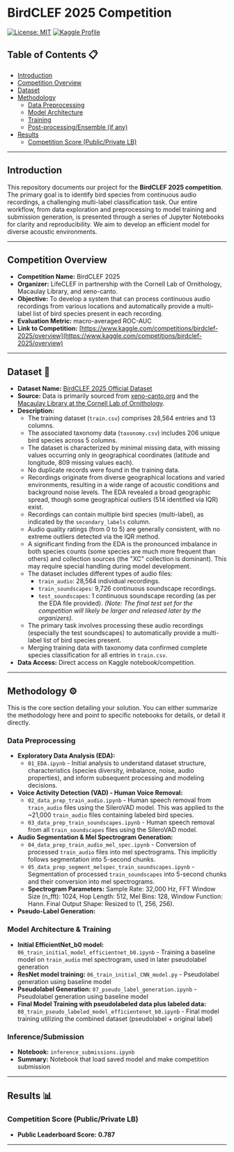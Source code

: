 # BirdCLEF 2025 Competition

[![License: MIT](https://img.shields.io/badge/License-MIT-yellow.svg)](https://opensource.org/licenses/MIT)
[![Kaggle Profile](https://img.shields.io/badge/Kaggle--Profile-hzkeric-blue)](https://www.kaggle.com/hzkeric) 

## Table of Contents 📋

* [Introduction](#introduction)
* [Competition Overview](#competition-overview)
* [Dataset](#Dataset-💾)
* [Methodology](#methodology-⚙️)
    * [Data Preprocessing](#data-preprocessing)
    * [Model Architecture](#model-architecture)
    * [Training](#training)
    * [Post-processing/Ensemble (if any)](#post-processingensemble-if-any)
* [Results](#results-📊)
    * [Competition Score (Public/Private LB)](#competition-score-publicprivate-lb)

---

## Introduction

This repository documents our project for the **BirdCLEF 2025 competition**. The primary goal is to identify bird species from continuous audio recordings, a challenging multi-label classification task. Our entire workflow, from data exploration and preprocessing to model training and submission generation, is presented through a series of Jupyter Notebooks for clarity and reproducibility. We aim to develop an efficient model for diverse acoustic environments.

---

## Competition Overview

* **Competition Name:** BirdCLEF 2025
* **Organizer:** LifeCLEF in partnership with the Cornell Lab of Ornithology, Macaulay Library, and xeno-canto.
* **Objective:** To develop a system that can process continuous audio recordings from various locations and automatically provide a multi-label list of bird species present in each recording.
* **Evaluation Metric:** macro-averaged ROC-AUC
* **Link to Competition:** [https://www.kaggle.com/competitions/birdclef-2025/overview](https://www.kaggle.com/competitions/birdclef-2025/overview)

---

## Dataset 💾

* **Dataset Name:** [BirdCLEF 2025 Official Dataset](https://www.kaggle.com/competitions/birdclef-2025/data)
* **Source:** Data is primarily sourced from [xeno-canto.org](https://xeno-canto.org/) and the [Macaulay Library at the Cornell Lab of Ornithology](https://www.macaulaylibrary.org/).
* **Description:**
    * The training dataset (`train.csv`) comprises 28,564 entries and 13 columns.
    * The associated taxonomy data (`taxonomy.csv`) includes 206 unique bird species across 5 columns.
    * The dataset is characterized by minimal missing data, with missing values occurring only in geographical coordinates (latitude and longitude, 809 missing values each).
    * No duplicate records were found in the training data.
    * Recordings originate from diverse geographical locations and varied environments, resulting in a wide range of acoustic conditions and background noise levels. The EDA revealed a broad geographic spread, though some geographical outliers (514 identified via IQR) exist.
    * Recordings can contain multiple bird species (multi-label), as indicated by the `secondary_labels` column.
    * Audio quality ratings (from 0 to 5) are generally consistent, with no extreme outliers detected via the IQR method.
    * A significant finding from the EDA is the pronounced imbalance in both species counts (some species are much more frequent than others) and collection sources (the "XC" collection is dominant). This may require special handling during model development.
    * The dataset includes different types of audio files:
        * `train_audio`: 28,564 individual recordings.
        * `train_soundscapes`: 9,726 continuous soundscape recordings.
        * `test_soundscapes`: 1 continuous soundscape recording (as per the EDA file provided). *(Note: The final test set for the competition will likely be larger and released later by the organizers).*
    * The primary task involves processing these audio recordings (especially the test soundscapes) to automatically provide a multi-label list of bird species present.
    * Merging training data with taxonomy data confirmed complete species classification for all entries in `train.csv`.
* **Data Access:** Direct access on Kaggle notebook/competition.
  
---

## Methodology ⚙️

This is the core section detailing your solution. You can either summarize the methodology here and point to specific notebooks for details, or detail it directly.

### Data Preprocessing

* **Exploratory Data Analysis (EDA):**
    * `01_EDA.ipynb` - Initial analysis to understand dataset structure, characteristics (species diversity, imbalance, noise, audio properties), and inform subsequent processing and modeling decisions.
* **Voice Activity Detection (VAD) - Human Voice Removal:**
    * `02_data_prep_train_audio.ipynb` - Human speech removal from `train_audio` files using the SileroVAD model. This was applied to the ~21,000 `train_audio` files containing labeled bird species.
    * `03_data_prep_train_soundscapes.ipynb` - Human speech removal from all `train_soundscapes` files using the SileroVAD model.
* **Audio Segmentation & Mel Spectrogram Generation:**
    * `04_data_prep_train_audio_mel_spec.ipynb` - Conversion of processed `train_audio` files into mel spectrograms. This implicitly follows segmentation into 5-second chunks.
    * `05_data_prep_segment_melspec_train_soundscapes.ipynb` - Segmentation of processed `train_soundscapes` into 5-second chunks and their conversion into mel spectrograms.
    * **Spectrogram Parameters:** Sample Rate: 32,000 Hz, FFT Window Size (n\_fft): 1024, Hop Length: 512, Mel Bins: 128, Window Function: Hann. Final Output Shape: Resized to (1, 256, 256).
* **Pseudo-Label Generation:**

### Model Architecture & Training

* **Initial EfficientNet_b0 model:** `06_train_initial_model_efficientnet_b0.ipynb` - Training a baseline model on `train_audio` mel spectrogram, used in later pseudolabel generation
* **ResNet model training:** `06_train_initial_CNN_model.py` - Pseudolabel generation using baseline model
* **Pseudolabel Generation:** `07_pseudo_label_generation.ipynb` - Pseudolabel generation using baseline model
* **Final Model Training with pseudolabeled data plus labeled data:** `08_train_pseudo_labeled_model_efficientenet_b0.ipynb` - Final model training utilizing the combined dataset (pseudolabel + original label)


### Inference/Submission

* **Notebook:** `inference_submissions.ipynb` 
* **Summary:** Notebook that load saved model and make competition submission

---

## Results 📊

### Competition Score (Public/Private LB)

* **Public Leaderboard Score:** **0.787**

---
